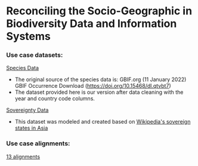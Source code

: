 # Reconciling the Socio-Geographic in Biodiversity Data and Information Systems

### Use case datasets: 
[Species Data](https://github.com/yiyunyc2/Socio-geographic-biodiversity/blob/main/Data/Species-Platalea-minor-cleaned.csv)
- The original source of the species data is: GBIF.org (11 January 2022) GBIF Occurrence Download (https://doi.org/10.15468/dl.qtvbt7)
- The dataset provided here is our version after data cleaning with the year and country code columns. 

[Sovereignty Data](https://github.com/yiyunyc2/Socio-geographic-biodiversity/blob/main/Data/East-Asia-Sovereignty-1880-2022.csv)
- This dataset was modeled and created based on [Wikipedia's sovereign states in Asia](https://en.wikipedia.org/wiki/List_of_predecessors_of_sovereign_states_in_Asia)

### Use case alignments: 
[13 alignments](https://github.com/yiyunyc2/Socio-geographic-biodiversity/tree/main/Alignments)
